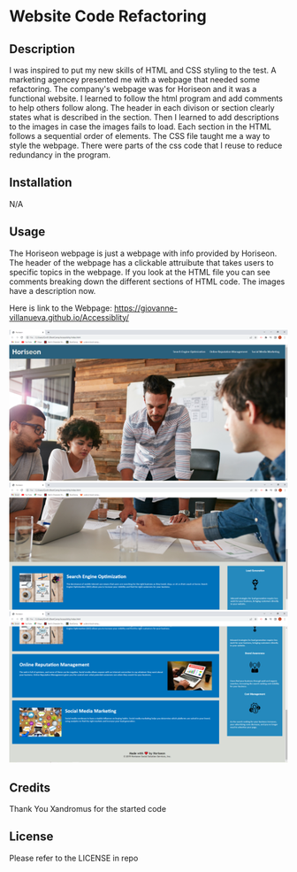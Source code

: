 # Website Code Refactoring

## Description

I was inspired to put my new skills of HTML and CSS styling to the test. A marketing agencey presented me with a webpage that needed some refactoring. The company's webpage was for Horiseon and it was a functional website. I learned to follow the html program and add comments to help others follow along. The header in each divison or section clearly states what is described in the section. Then I learned to add descriptions to the images in case the images fails to load. Each section in the HTML follows a sequential order of elements. The CSS file taught me a way to style the webpage. There were parts of the css code that I reuse to reduce redundancy in the program.

## Installation

N/A

## Usage

The Horiseon webpage is just a webpage with info provided by Horiseon. The header of the webpage has a clickable attruibute that takes users to specific topics in the webpage. If you look at the HTML file you can see comments breaking down the different sections of HTML code. The images have a description now. 

Here is link to the Webpage: https://giovanne-villanueva.github.io/Accessiblity/ 

![Part 1 image of Horiseon Webpage](./assets/images/part1.png)
![Part 2 image of Horiseon Webpage](./assets/images/part2.png)
![Part 3 image of Horiseon Webpage](./assets/images/part3.png)

## Credits

Thank You Xandromus for the started code

## License

Please refer to the LICENSE in repo